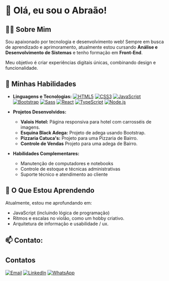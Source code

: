 # 👋 Olá, eu sou o Abraão!

## 👨‍💻 Sobre Mim
Sou apaixonado por tecnologia e desenvolvimento web! Sempre em busca de aprendizado e aprimoramento, atualmente estou cursando 
**Análise e Desenvolvimento de Sistemas** e tenho formação em **Front-End**. 

Meu objetivo é criar experiências digitais únicas, combinando design e funcionalidade.

## 🚀 Minhas Habilidades
- **Linguagens e Tecnologias:**
[![HTML5](https://img.shields.io/badge/HTML5-E34F26?style=for-the-badge&logo=html5&logoColor=white)](https://developer.mozilla.org/pt-BR/docs/Web/Guide/HTML/HTML5)
[![CSS3](https://img.shields.io/badge/CSS3-1572B6?style=for-the-badge&logo=css3&logoColor=white)](https://developer.mozilla.org/pt-BR/docs/Web/CSS/CSS3)
[![JavaScript](https://img.shields.io/badge/JavaScript-F7DF1E?style=for-the-badge&logo=javascript&logoColor=black)](https://developer.mozilla.org/pt-BR/docs/Web/JavaScript)
[![Bootstrap](https://img.shields.io/badge/Bootstrap-7952B3?style=for-the-badge&logo=bootstrap&logoColor=white)](https://getbootstrap.com/)
[![Sass](https://img.shields.io/badge/Sass-CC6699?style=for-the-badge&logo=sass&logoColor=white)](https://sass-lang.com/)
[![React](https://img.shields.io/badge/React-61DAFB?style=for-the-badge&logo=react&logoColor=black)](https://reactjs.org/)
[![TypeScript](https://img.shields.io/badge/TypeScript-3178C6?style=for-the-badge&logo=typescript&logoColor=white)](https://www.typescriptlang.org/)
[![Node.js](https://img.shields.io/badge/Node.js-339933?style=for-the-badge&logo=nodedotjs&logoColor=white)](https://nodejs.org/en/)


- **Projetos Desenvolvidos:**
  - **Valois Hotel:** Página responsiva para hotel com carrosséis de imagens.
  - **Esquina Black Adega:** Projeto de adega usando Bootstrap.
  - **Pizzaria Catuca's:** Projeto para uma Pizzaria de Bairro.
  - **Controle de Vendas** Projeto para uma adega de Bairro.
  

- **Habilidades Complementares:**
  - Manutenção de computadores e notebooks
  - Controle de estoque e técnicas administrativas
  - Suporte técnico e atendimento ao cliente
 
 




## 🌱 O Que Estou Aprendendo
Atualmente, estou me aprofundando em:
- JavaScript (incluindo lógica de programação)
- Ritmos e escalas no violão, como um hobby criativo.
- Arquitetura de informação e usabilidade / ux.

## 📫 Contato:

## Contatos

[![Email](https://img.shields.io/badge/Email-0078D4?style=for-the-badge&logo=microsoft-outlook&logoColor=white)](mailto:valoisabraao@gmail.com)
[![LinkedIn](https://img.shields.io/badge/LinkedIn-0A66C2?style=for-the-badge&logo=linkedin&logoColor=white)](https://www.linkedin.com/in/abraao-valois/)
[![WhatsApp](https://img.shields.io/badge/WhatsApp-25D366?style=for-the-badge&logo=whatsapp&logoColor=white)](https://api.whatsapp.com/send?phone=55953561741)


<!--
**AbraaoValois/AbraaoValois** is a ✨ _special_ ✨ repository because its `README.md` (this file) appears on your GitHub profile.

Here are some ideas to get you started:

- 🔭 I’m currently working on ...
- 🌱 I’m currently learning ...
- 👯 I’m looking to collaborate on ...
- 🤔 I’m looking for help with ...
- 💬 Ask me about ...
- 📫 How to reach me: ...
- 😄 Pronouns: ...
- ⚡ Fun fact: ...
-->
